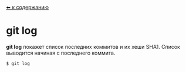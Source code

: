 [⬅ к содержанию](./readme.md)

# git log

**git log** покажет список последних коммитов и их хеши SHA1. Список выводится начиная с последнего коммита.

```bash=
$ git log
```